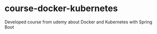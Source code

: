 # course-docker-kubernetes
Developed course from udemy about Docker and Kubernetes with Spring Boot
